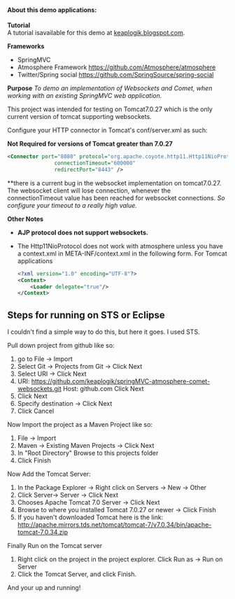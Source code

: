 #### About this demo applications:

**Tutorial**  
A tutorial isavailable for this demo at [keaplogik.blogspot.com](http://keaplogik.blogspot.com/2012/05/atmosphere-websockets-comet-with-spring.html).

**Frameworks**
* SpringMVC
* Atmosphere Framework https://github.com/Atmosphere/atmosphere
* Twitter/Spring social https://github.com/SpringSource/spring-social

**Purpose**
*To demo an implementation of Websockets and Comet, when working with an existing SpringMVC web application.*

This project was intended for testing on Tomcat7.0.27 which is the only current version of tomcat supporting websockets.

Configure your HTTP connector in Tomcat's conf/server.xml as such:

**Not Required for versions of Tomcat greater than 7.0.27**

```xml
<Connector port="8080" protocol="org.apache.coyote.http11.Http11NioProtocol"
               connectionTimeout="600000"
               redirectPort="8443" />
```

**there is a current bug in the websocket implementation on tomcat7.0.27. 
The websocket client will lose connection, whenever the connectionTimeout value has been reached for websocket connections.
*So configure your timeout to a really high value.*

**Other Notes**
* **AJP protocol does not support websockets.**
* The Http11NioProtocol does not work with atmosphere unless you have a context.xml in META-INF/context.xml 
     in the following form. For Tomcat applications

    ```xml
    <?xml version="1.0" encoding="UTF-8"?>
    <Context>
        <Loader delegate="true"/>
    </Context>
    ```

Steps for running on STS or Eclipse
-------------------------------------

I couldn't find a simple way to do this, but here it goes. I used STS. 

Pull down project from github like so:

1. go to File -> Import
2. Select Git -> Projects from Git -> Click Next
3. Select URI -> Click Next
4. URI: https://github.com/keaplogik/springMVC-atmosphere-comet-websockets.git
Host: github.com
Click Next
5. Click Next
6. Specify destination -> Click Next
7. Click Cancel

Now Import the project as a Maven Project like so:

1. File -> Import
2. Maven -> Existing Maven Projects -> Click Next
3. In "Root Directory" Browse to this projects folder
4. Click Finish

Now Add the Tomcat Server:

1. In the Package Explorer -> Right click on Servers -> New -> Other
2. Click Server-> Server -> Click Next
3. Chooses Apache Tomcat 7.0 Server -> Click Next
4. Browse to where you installed Tomcat 7.0.27 or newer -> Click Finish
5. If you haven't downloaded Tomcat here is the link: http://apache.mirrors.tds.net/tomcat/tomcat-7/v7.0.34/bin/apache-tomcat-7.0.34.zip

Finally Run on the Tomcat server

1. Right click on the project in the project explorer. Click Run as -> Run on Server
2. Click the Tomcat Server, and click Finish.

And your up and running!
